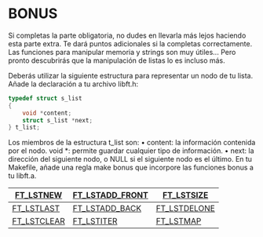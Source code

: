 # BONUS

Si completas la parte obligatoria, no dudes en llevarla más lejos haciendo esta parte extra. Te dará puntos adicionales si la completas correctamente.
Las funciones para manipular memoria y strings son muy útiles... Pero pronto descubrirás que la manipulación de listas lo es incluso más.

Deberás utilizar la siguiente estructura para representar un nodo de tu lista. Añade la declaración a tu archivo libft.h:

```c
typedef struct s_list
{
	void *content;
	struct s_list *next;
} t_list;
```

Los miembros de la estructura t_list son:
    • content: la información contenida por el nodo.
void *: permite guardar cualquier tipo de información.
    • next: la dirección del siguiente nodo, o NULL si el siguiente nodo es el último.
En tu Makefile, añade una regla make bonus que incorpore las funciones bonus a tu libft.a.

|[FT_LSTNEW](./FT_LSTNEW.md)|[FT_LSTADD_FRONT](./FT_LSTADD_FRONT.md)|[FT_LSTSIZE](./FT_LSTSIZE.md)
|---|---|---|
|[FT_LSTLAST](./FT_LSTLAST.md)|[FT_LSTADD_BACK](./FT_LSTADD_BACK.md)|[FT_LSTDELONE](./FT_LSTDELONE.md)|
|[FT_LSTCLEAR](./FT_LSTCLEAR.md)|[FT_LSTITER](./FT_LSTITER.md)|[FT_LSTMAP](./FT_LSTMAP.md)|
